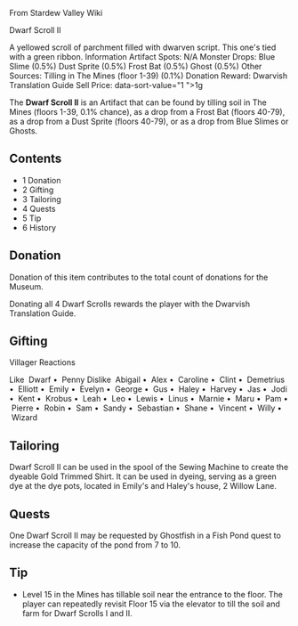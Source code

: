 From Stardew Valley Wiki

Dwarf Scroll II

A yellowed scroll of parchment filled with dwarven script. This one's tied with a green ribbon. Information Artifact Spots: N/A Monster Drops: Blue Slime (0.5%) Dust Sprite (0.5%) Frost Bat (0.5%) Ghost (0.5%) Other Sources: Tilling in The Mines (floor 1-39) (0.1%) Donation Reward: Dwarvish Translation Guide Sell Price: data-sort-value="1 "&gt;1g

The **Dwarf Scroll II** is an Artifact that can be found by tilling soil in The Mines (floors 1-39, 0.1% chance), as a drop from a Frost Bat (floors 40-79), as a drop from a Dust Sprite (floors 40-79), or as a drop from Blue Slimes or Ghosts.

## Contents

- 1 Donation
- 2 Gifting
- 3 Tailoring
- 4 Quests
- 5 Tip
- 6 History

## Donation

Donation of this item contributes to the total count of donations for the Museum.

Donating all 4 Dwarf Scrolls rewards the player with the Dwarvish Translation Guide.

## Gifting

Villager Reactions

Like  Dwarf •  Penny Dislike  Abigail •  Alex •  Caroline •  Clint •  Demetrius •  Elliott •  Emily •  Evelyn •  George •  Gus •  Haley •  Harvey •  Jas •  Jodi •  Kent •  Krobus •  Leah •  Leo •  Lewis •  Linus •  Marnie •  Maru •  Pam •  Pierre •  Robin •  Sam •  Sandy •  Sebastian •  Shane •  Vincent •  Willy •  Wizard

## Tailoring

Dwarf Scroll II can be used in the spool of the Sewing Machine to create the dyeable Gold Trimmed Shirt. It can be used in dyeing, serving as a green dye at the dye pots, located in Emily's and Haley's house, 2 Willow Lane.

## Quests

One Dwarf Scroll II may be requested by Ghostfish in a Fish Pond quest to increase the capacity of the pond from 7 to 10.

## Tip

- Level 15 in the Mines has tillable soil near the entrance to the floor. The player can repeatedly revisit Floor 15 via the elevator to till the soil and farm for Dwarf Scrolls I and II.
